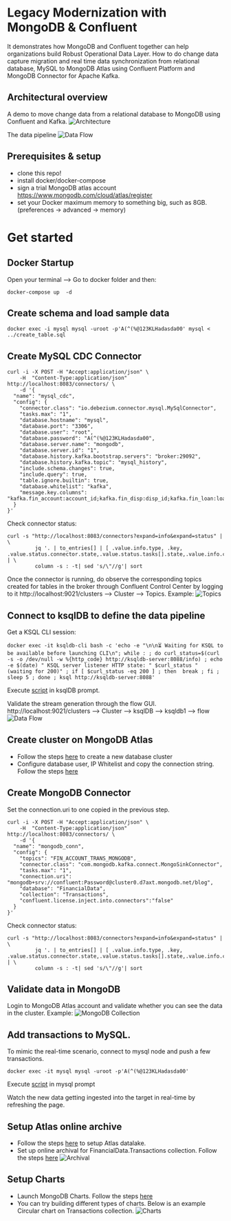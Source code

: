 # Legacy Modernization with MongoDB & Confluent
It demonstrates how MongoDB and Confluent together can help organizations build Robust Operational Data Layer. How to do change data capture migration and real time data synchronization from relational database, MySQL to MongoDB Atlas using Confluent Platform and MongoDB Connector for Apache Kafka.

## Architectural overview

A demo to move change data from a relational database to MongoDB using Confluent and Kafka.
![Architecture](/docs/architecture.png)


The data pipeline
![Data Flow](/docs/dataflow.png)

## Prerequisites & setup
- clone this repo!
- install docker/docker-compose
- sign a trial MongoDB atlas account https://www.mongodb.com/cloud/atlas/register
- set your Docker maximum memory to something big, such as 8GB. (preferences -> advanced -> memory)

# Get started

## Docker Startup
Open your terminal --> Go to docker folder and then:
```
docker-compose up  -d
```
## Create schema and load sample data
```
docker exec -i mysql mysql -uroot -p'A(^(%@123KLHadasda00' mysql < ../create_table.sql
```
## Create MySQL CDC Connector
```
curl -i -X POST -H "Accept:application/json" \
    -H  "Content-Type:application/json" http://localhost:8083/connectors/ \
    -d '{
  "name": "mysql_cdc",
  "config": {
    "connector.class": "io.debezium.connector.mysql.MySqlConnector",
    "tasks.max": "1",
    "database.hostname": "mysql",
    "database.port": "3306",
    "database.user": "root",
    "database.password": "A(^(%@123KLHadasda00",
    "database.server.name": "mongodb",
    "database.server.id": "1",
    "database.history.kafka.bootstrap.servers": "broker:29092",
    "database.history.kafka.topic": "mysql_history",
    "include.schema.changes": true,
    "include.query": true,
    "table.ignore.builtin": true,
    "database.whitelist": "kafka",
    "message.key.columns": "kafka.fin_account:account_id;kafka.fin_disp:disp_id;kafka.fin_loan:loan_id;kafka.fin_order:order_id;kafka.fin_trans:trans_id"
  }
}'
```
Check connector status: 

```
curl -s "http://localhost:8083/connectors?expand=info&expand=status" | \
         jq '. | to_entries[] | [ .value.info.type, .key, .value.status.connector.state,.value.status.tasks[].state,.value.info.config."connector.class"]|join(":|:")' | \
         column -s : -t| sed 's/\"//g'| sort
```
Once the connector is running, do observe the corresponding topics created for tables in the broker through Confluent Control Center by logging to it http://localhost:9021/clusters --> Cluster --> Topics.
Example:
![Topics](/docs/topics.png)

## Connect to ksqlDB to define the data pipeline
Get a KSQL CLI session:
```
docker exec -it ksqldb-cli bash -c 'echo -e "\n\n⏳ Waiting for KSQL to be available before launching CLI\n"; while : ; do curl_status=$(curl -s -o /dev/null -w %{http_code} http://ksqldb-server:8088/info) ; echo -e $(date) " KSQL server listener HTTP state: " $curl_status " (waiting for 200)" ; if [ $curl_status -eq 200 ] ; then  break ; fi ; sleep 5 ; done ; ksql http://ksqldb-server:8088'
```

Execute [script](/3_create_table_select.ksql) in ksqlDB prompt.

Validate the stream generation through the flow GUI. http://localhost:9021/clusters --> Cluster --> ksqlDB --> ksqldb1 --> flow
![Data Flow](/docs/dataflow.png)

## Create cluster on MongoDB Atlas
* Follow the steps [here](https://docs.atlas.mongodb.com/tutorial/create-new-cluster)  to create a new database cluster
* Configure database user, IP Whitelist and copy the connection string. Follow the steps [here](https://docs.atlas.mongodb.com/driver-connection)

## Create MongoDB Connector
Set the connection.uri to one copied in the previous step.
```
curl -i -X POST -H "Accept:application/json" \
    -H  "Content-Type:application/json" http://localhost:8083/connectors/ \
    -d '{
  "name": "mongodb_conn",
  "config": {
    "topics": "FIN_ACCOUNT_TRANS_MONGODB",
    "connector.class": "com.mongodb.kafka.connect.MongoSinkConnector",
    "tasks.max": "1",
    "connection.uri": "mongodb+srv://confluent:Password@cluster0.d7axt.mongodb.net/blog",
    "database": "FinancialData",
    "collection": "Transactions",
    "confluent.license.inject.into.connectors":"false"
  }
}'

```
Check connector status: 

```
curl -s "http://localhost:8083/connectors?expand=info&expand=status" | \
         jq '. | to_entries[] | [ .value.info.type, .key, .value.status.connector.state,.value.status.tasks[].state,.value.info.config."connector.class"]|join(":|:")' | \
         column -s : -t| sed 's/\"//g'| sort
```
## Validate data in MongoDB
Login to MongoDB Atlas account and validate whether you can see the data in the cluster. Example:
![MongoDB Collection](/docs/mongodb.png)

## Add transactions to MySQL.
To mimic the real-time scenario, connect to mysql node and push a few transactions.
```
docker exec -it mysql mysql -uroot -p'A(^(%@123KLHadasda00'
```

Execute [script](/4_load_trans.sql) in mysql prompt

Watch the new data getting ingested into the target in real-time by refreshing the page.

## Setup Atlas online archive
* Follow the steps [here](https://docs.mongodb.com/datalake/tutorial/getting-started) to setup Atlas datalake.
* Set up online archival for FinancialData.Transactions collection. Follow the steps [here](https://docs.atlas.mongodb.com/online-archive/configure-online-archive)
![Archival](/docs/archival.png)

## Setup Charts
* Launch MongoDB Charts. Follow the steps [here](https://docs.mongodb.com/charts/master/launch-charts)
* You can try building different types of charts. Below is an example Circular chart on Transactions collection. 
![Charts](/docs/charts.png)
